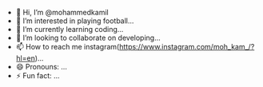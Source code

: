 - 👋 Hi, I’m @mohammedkamil
- 👀 I’m interested in playing football...
- 🌱 I’m currently learning coding...
- 💞️ I’m looking to collaborate on developing...
- 📫 How to reach me instagram(https://www.instagram.com/moh_kam_/?hl=en)...
- 😄 Pronouns: ...
- ⚡ Fun fact: ...

<!---
mohammedkamil-crypto/mohammedkamil-crypto is a ✨ special ✨ repository because its `README.md` (this file) appears on your GitHub profile.
You can click the Preview link to take a look at your changes.
--->
